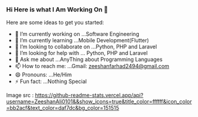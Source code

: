 ### Hi Here is what I Am Working On 👋

Here are some ideas to get you started:

- 🔭 I’m currently working on ...Software Engineering
- 🌱 I’m currently learning ...Mobile Development(Flutter)
- 👯 I’m looking to collaborate on ...Python, PHP and Laravel
- 🤔 I’m looking for help with ... Python, PHP and Laravel
- 💬 Ask me about ...AnyThing about Programming Languages
- 📫 How to reach me: ...Gmail: zeeshanfarhad2494@gmail.com 
- 😄 Pronouns: ...He/Him
- ⚡ Fun fact: ...Nothing Special

Image src : https://github-readme-stats.vercel.app/api?username=ZeeshanAli0101&&show_icons=true&title_color=ffffff&icon_color=bb2acf&text_color=daf7dc&bg_color=151515
